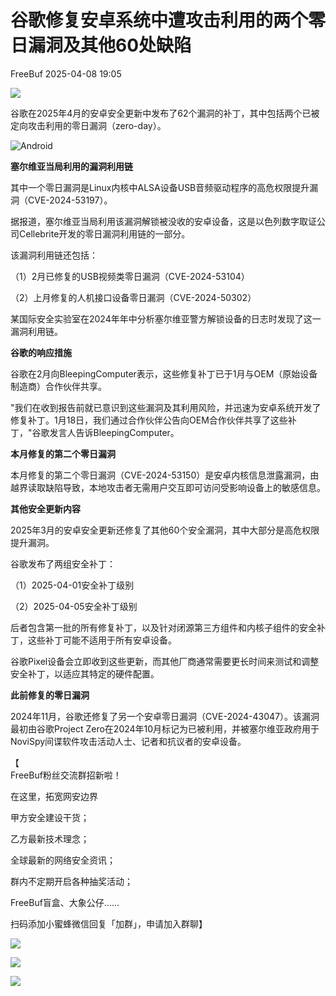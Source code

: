 #  谷歌修复安卓系统中遭攻击利用的两个零日漏洞及其他60处缺陷   
 FreeBuf   2025-04-08 19:05  
  
![](https://mmbiz.qpic.cn/mmbiz_gif/qq5rfBadR38jUokdlWSNlAjmEsO1rzv3srXShFRuTKBGDwkj4gvYy34iajd6zQiaKl77Wsy9mjC0xBCRg0YgDIWg/640?wx_fmt=gif&wxfrom=5&wx_lazy=1&tp=webp "")  
  
  
谷歌在2025年4月的安卓安全更新中发布了62个漏洞的补丁，其中包括两个已被定向攻击利用的零日漏洞（zero-day）。  
  
  
![Android](https://mmbiz.qpic.cn/mmbiz_jpg/qq5rfBadR39ibFdyjP3Qp8CEJxFWljbW1GX7gdJCtN14ic2sibCCWGicqbj90o2Ry465feKicdoqHzHw22ibrk5FpKfg/640?wx_fmt=jpeg&from=appmsg "")  
  
  
**塞尔维亚当局利用的漏洞利用链**  
  
  
其中一个零日漏洞是Linux内核中ALSA设备USB音频驱动程序的高危权限提升漏洞（CVE-2024-53197）。  
  
  
据报道，塞尔维亚当局利用该漏洞解锁被没收的安卓设备，这是以色列数字取证公司Cellebrite开发的零日漏洞利用链的一部分。  
  
  
该漏洞利用链还包括：  
  
（1）2月已修复的USB视频类零日漏洞（CVE-2024-53104）  
  
（2）上月修复的人机接口设备零日漏洞（CVE-2024-50302）  
  
  
  
某国际安全实验室在2024年年中分析塞尔维亚警方解锁设备的日志时发现了这一漏洞利用链。  
  
  
**谷歌的响应措施**  
  
  
  
谷歌在2月向BleepingComputer表示，这些修复补丁已于1月与OEM（原始设备制造商）合作伙伴共享。  
  
  
"我们在收到报告前就已意识到这些漏洞及其利用风险，并迅速为安卓系统开发了修复补丁。1月18日，我们通过合作伙伴公告向OEM合作伙伴共享了这些补丁，"谷歌发言人告诉BleepingComputer。  
  
  
**本月修复的第二个零日漏洞**  
  
  
本月修复的第二个零日漏洞（CVE-2024-53150）是安卓内核信息泄露漏洞，由越界读取缺陷导致，本地攻击者无需用户交互即可访问受影响设备上的敏感信息。  
  
  
**其他安全更新内容**  
  
  
2025年3月的安卓安全更新还修复了其他60个安全漏洞，其中大部分是高危权限提升漏洞。  
  
  
谷歌发布了两组安全补丁：  
  
（1）2025-04-01安全补丁级别  
  
（2）2025-04-05安全补丁级别  
  
  
后者包含第一批的所有修复补丁，以及针对闭源第三方组件和内核子组件的安全补丁，这些补丁可能不适用于所有安卓设备。  
  
  
谷歌Pixel设备会立即收到这些更新，而其他厂商通常需要更长时间来测试和调整安全补丁，以适应其特定的硬件配置。  
  
  
**此前修复的零日漏洞**  
  
  
2024年11月，谷歌还修复了另一个安卓零日漏洞（CVE-2024-43047）。该漏洞最初由谷歌Project Zero在2024年10月标记为已被利用，并被塞尔维亚政府用于NoviSpy间谍软件攻击活动人士、记者和抗议者的安卓设备。  
  
  
【  
FreeBuf粉丝交流群招新啦！  
  
在这里，拓宽网安边界  
  
甲方安全建设干货；  
  
乙方最新技术理念；  
  
全球最新的网络安全资讯；  
  
群内不定期开启各种抽奖活动；  
  
FreeBuf盲盒、大象公仔......  
  
扫码添加小蜜蜂微信回复「加群」，申请加入群聊】  
  
  
![](https://mmbiz.qpic.cn/mmbiz_jpg/qq5rfBadR3ich6ibqlfxbwaJlDyErKpzvETedBHPS9tGHfSKMCEZcuGq1U1mylY7pCEvJD9w60pWp7NzDjmM2BlQ/640?wx_fmt=other&wxfrom=5&wx_lazy=1&wx_co=1&retryload=2&tp=webp "")  
  
  
![](https://mmbiz.qpic.cn/mmbiz_png/qq5rfBadR3ic5icaZr7IGkVcd3DT6vXW4B4LOZ1M7YkTPhS1AT2DQJaicFjtCxt5BRO7p5AOJqvH3EJABCd0BFqYQ/640?wx_fmt=other&from=appmsg&wxfrom=5&wx_lazy=1&wx_co=1&tp=webp "")  
  
  
  
  
  
  
  
  
[](https://mp.weixin.qq.com/s?__biz=MjM5NjA0NjgyMA==&mid=2651253272&idx=1&sn=82468d927062b7427e3ca8a912cb2dc7&scene=21#wechat_redirect)  
  
![](https://mmbiz.qpic.cn/mmbiz_gif/qq5rfBadR3icF8RMnJbsqatMibR6OicVrUDaz0fyxNtBDpPlLfibJZILzHQcwaKkb4ia57xAShIJfQ54HjOG1oPXBew/640?wx_fmt=gif "")  
  
